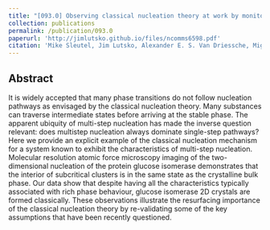 ```yaml
---
title: "[093.0] Observing classical nucleation theory at work by monitoring phase transitions with molecular precision"
collection: publications
permalink: /publication/093.0
paperurl: 'http://jimlutsko.github.io/files/ncomms6598.pdf'
citation: 'Mike Sleutel, Jim Lutsko, Alexander E. S. Van Driessche, Miguel A. Durán-Olivencia, and Dominique Maes., &quot;Observing classical nucleation theory at work by monitoring phase transitions with molecular precision&quot;, <i>Nature Comm.</i>, <strong>5</strong>, 5598 (2014)'
---
```

Abstract
---
It is widely accepted that many phase transitions do not follow nucleation pathways as envisaged by the classical nucleation theory. Many substances can traverse intermediate states before arriving at the stable phase. The apparent ubiquity of multi-step nucleation has made the inverse question relevant: does multistep nucleation always dominate single-step pathways? Here we provide an explicit example of the classical nucleation mechanism for a system known to exhibit the characteristics of multi-step nucleation. Molecular resolution atomic force microscopy imaging of the two-dimensional nucleation of the protein glucose isomerase demonstrates that the interior of subcritical clusters is in the same state as the crystalline bulk phase. Our data show that despite having all the characteristics typically associated with rich phase behaviour, glucose isomerase 2D crystals are formed classically. These observations illustrate the resurfacing importance of the classical nucleation theory by re-validating some of the key assumptions that have been recently questioned.
